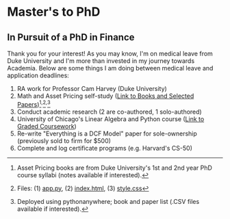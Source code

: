 # Master's to PhD
## In Pursuit of a PhD in Finance
Thank you for your interest! As you may know, I'm on medical leave from Duke University and I'm more than invested in my journey towards Academia. Below are some things I am doing between medical leave and application deadlines:

1. RA work for Professor Cam Harvey (Duke University)
2. Math and Asset Pricing self-study ([Link to Books and Selected Papers](http://jenngunawan.pythonanywhere.com/))[^1]<sup>,</sup>[^2]<sup>,</sup>[^3]
3. Conduct academic research (2 are co-authored, 1 solo-authored)
4. University of Chicago's Linear Algebra and Python course ([Link to Graded Coursework](https://github.com/jenngunawan/Masters_to_PhD/tree/main/UChicago%20Linear%20Algebra))
5. Re-write "Everything is a DCF Model" paper for sole-ownership (previously sold to firm for $500)
6. Complete and log certificate programs (e.g. Harvard's CS-50)


[^1]: Asset Pricing books are from Duke University's 1st and 2nd year PhD course syllabi (notes available if interested).
[^2]: Files: (1) [app.py](app.py), (2) [index.html](index.html), (3) [style.css](style.css)
[^3]: Deployed using pythonanywhere; book and paper list (.CSV files available if interested).
